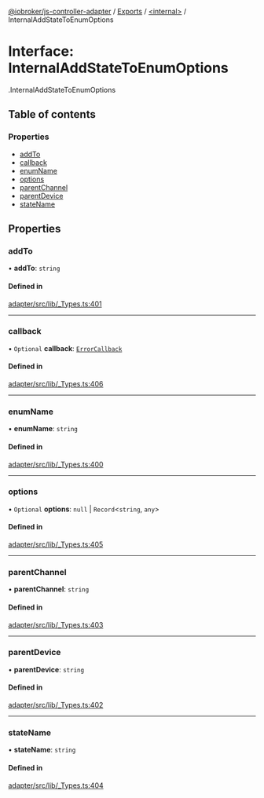 [@iobroker/js-controller-adapter](../README.md) / [Exports](../modules.md) / [<internal\>](../modules/internal_.md) / InternalAddStateToEnumOptions

# Interface: InternalAddStateToEnumOptions

[<internal>](../modules/internal_.md).InternalAddStateToEnumOptions

## Table of contents

### Properties

- [addTo](internal_.InternalAddStateToEnumOptions.md#addto)
- [callback](internal_.InternalAddStateToEnumOptions.md#callback)
- [enumName](internal_.InternalAddStateToEnumOptions.md#enumname)
- [options](internal_.InternalAddStateToEnumOptions.md#options)
- [parentChannel](internal_.InternalAddStateToEnumOptions.md#parentchannel)
- [parentDevice](internal_.InternalAddStateToEnumOptions.md#parentdevice)
- [stateName](internal_.InternalAddStateToEnumOptions.md#statename)

## Properties

### addTo

• **addTo**: `string`

#### Defined in

[adapter/src/lib/_Types.ts:401](https://github.com/ioBroker/ioBroker.js-controller/blob/a0c54039/packages/adapter/src/lib/_Types.ts#L401)

___

### callback

• `Optional` **callback**: [`ErrorCallback`](../modules/internal_.md#errorcallback)

#### Defined in

[adapter/src/lib/_Types.ts:406](https://github.com/ioBroker/ioBroker.js-controller/blob/a0c54039/packages/adapter/src/lib/_Types.ts#L406)

___

### enumName

• **enumName**: `string`

#### Defined in

[adapter/src/lib/_Types.ts:400](https://github.com/ioBroker/ioBroker.js-controller/blob/a0c54039/packages/adapter/src/lib/_Types.ts#L400)

___

### options

• `Optional` **options**: ``null`` \| `Record`<`string`, `any`\>

#### Defined in

[adapter/src/lib/_Types.ts:405](https://github.com/ioBroker/ioBroker.js-controller/blob/a0c54039/packages/adapter/src/lib/_Types.ts#L405)

___

### parentChannel

• **parentChannel**: `string`

#### Defined in

[adapter/src/lib/_Types.ts:403](https://github.com/ioBroker/ioBroker.js-controller/blob/a0c54039/packages/adapter/src/lib/_Types.ts#L403)

___

### parentDevice

• **parentDevice**: `string`

#### Defined in

[adapter/src/lib/_Types.ts:402](https://github.com/ioBroker/ioBroker.js-controller/blob/a0c54039/packages/adapter/src/lib/_Types.ts#L402)

___

### stateName

• **stateName**: `string`

#### Defined in

[adapter/src/lib/_Types.ts:404](https://github.com/ioBroker/ioBroker.js-controller/blob/a0c54039/packages/adapter/src/lib/_Types.ts#L404)
